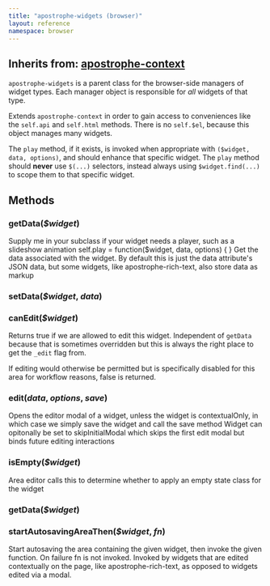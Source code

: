 ```yaml
---
title: "apostrophe-widgets (browser)"
layout: reference
namespace: browser
---
```

## Inherits from: [apostrophe-context](../apostrophe-utils/browser-apostrophe-context.html)
`apostrophe-widgets` is a parent class for the browser-side managers of
widget types. Each manager object is responsible for *all* widgets of that type.

Extends `apostrophe-context` in order to gain access to conveniences like
the `self.api` and `self.html` methods. There is no `self.$el`, because
this object manages many widgets.

The `play` method, if it exists, is invoked when appropriate with `($widget, data, options)`,
and should enhance that specific widget. The `play` method should **never** use
`$(...)` selectors, instead always using `$widget.find(...)` to scope them to that
specific widget.


## Methods
### getData(*$widget*)
Supply me in your subclass if your widget
needs a player, such as a slideshow animation
self.play = function($widget, data, options) {
}
Get the data associated with the widget. By
default this is just the data attribute's
JSON data, but some widgets, like apostrophe-rich-text,
also store data as markup
### setData(*$widget*, *data*)

### canEdit(*$widget*)
Returns true if we are allowed to edit this widget.
Independent of `getData` because that is sometimes
overridden but this is always the right place to get
the `_edit` flag from.

If editing would otherwise be permitted but is specifically
disabled for this area for workflow reasons, false is returned.
### edit(*data*, *options*, *save*)
Opens the editor modal of a widget, unless the widget is contextualOnly,
in which case we simply save the widget and call the save method
Widget can opitonally be set to skipInitialModal which skips the first
edit modal but binds future editing interactions
### isEmpty(*$widget*)
Area editor calls this to determine whether to apply an empty state
class for the widget
### getData(*$widget*)

### startAutosavingAreaThen(*$widget*, *fn*)
Start autosaving the area containing the given widget,
then invoke the given function. On failure fn is not invoked.
Invoked by widgets that are edited contextually on the page,
like apostrophe-rich-text, as opposed to widgets edited
via a modal.
